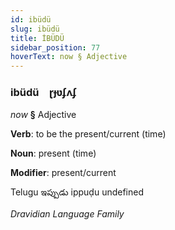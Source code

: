 ```yaml
---
id: ibüdü
slug: ibüdü
title: İBÜDÜ
sidebar_position: 77
hoverText: now § Adjective
---
```


### ibüdü&emsp;<span kind="abugida">ɽɟʋʄʌʄ</span>

*now* **§** Adjective

**Verb**: to be the present/current (time)

**Noun**: present (time)

**Modifier**: present/current

Telugu ఇప్పుడు ippuḍu undefined

*Dravidian Language Family*